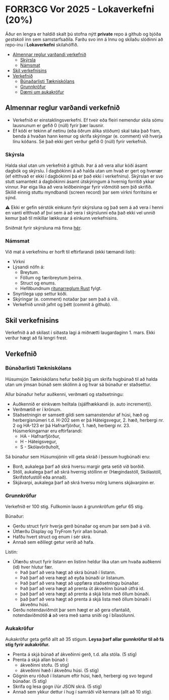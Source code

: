 # FORR3CG Vor 2025 - Lokaverkefni (20%)

Áður en lengra er haldið skalt þú stofna nýtt **private** repo á github og bjóða *gestskoli* inn sem samstarfsaðila. Farðu svo inn á Innu og skilaðu slóðinni að repo-inu í **Lokaverkefni** skilahólfið.

  - [Almennar reglur varðandi verkefnið](#almennar-reglur-varðandi-verkefnið)
    - [Skýrsla](#skýrsla)
    - [Námsmat](#námsmat)
  - [Skil verkefnisins](#skil-verkefnisins)
  - [Verkefnið](#verkefnið)
    - [Búnaðarlisti Tækniskólans](#búnaðarlisti-tækniskólans)
    - [Grunnkröfur](#grunnkröfur)
    - [Dæmi um aukakröfur](#dæmi-um-aukakröfur)

## Almennar reglur varðandi verkefnið

- Verkefnið er einstaklingsverkefni. Ef tveir eða fleiri nemendur skila sömu lausnunum er gefið 0 (núll) fyrir þær lausnir.
- Ef kóði er tekinn af netinu (eða öðrum álíka stöðum) skal taka það fram, benda á hvaðan hann kemur og skrifa skýringar (e. comment) við hverja línu kóðans. Sé það ekki gert verður gefið 0 (núll) fyrir verkefnið.
  
### Skýrsla

Halda skal utan um verkefnið á github. Þar á að vera allur kóði ásamt dagbók og skýrslu. Í dagbókinni á að halda utan um hvað er gert og hvenær (ef eitthvað er ekki í dagbókinni þá er það ekki í verkefninu). Skýrslan er svo stutt samantekt á dagbókinni ásamt útskýringum á hvernig forritið ykkar vinnur. Þar eiga líka að vera leiðbeiningar fyrir viðmótið sem þið skrifið. Skilið einnig stuttu myndbandi (screen record) þar sem virkni forritsins er sýnd.

:warning: Ekki er gefin sérstök einkunn fyrir skýrsluna og það sem á að vera í henni en vanti eitthvað af því sem á að vera í skýrslunni eða það ekki vel unnið kemur það til mikillar lækkunar á einkunn verkefnisins.

Sniðmát fyrir skýrsluna má finna [hér](./snidmat.md).

### Námsmat

Við mat á verkefninu er horft til eftirfarandi (ekki tæmandi listi):
- Virkni
- Lýsandi nöfn á:
  - Breytum.
  - Föllum og færibreytum þeirra.
  - Struct og enums.
  - Hefðbundnum [ritunarreglum Rust](https://rust-lang.github.io/api-guidelines/naming.html) fylgt.
- Snyrtilega upp settur kóði.
- Skýringar (e. comment) notaðar þar sem það á við.
- Verkefnið unnið jafnt og þétt (commit á github).

## Skil verkefnisins

Verkefnið á að skilast í síðasta lagi á miðnætti laugardaginn 1. mars. Ekki verður hægt að fá lengri frest.

## Verkefnið

### Búnaðarlisti Tækniskólans

Húsumsjón Tækniskólans hefur beðið þig um skrifa hugbúnað til að halda utan um ýmsan búnað sem skólinn á og hvar sá búnaður er staðsettur. 

Allur búnaður hefur auðkenni, verðmæti og staðsetningu:
- Auðkennið er einkvæm heiltala (sjálfhækkandi (e. auto increment)).
- Verðmætið er í krónum.
- Staðsetningin er samsett gildi sem samanstendur af húsi, hæð og herbergisnúmeri t.d. H-202 sem er þá Háteigsvegur, 2. hæð, herbergi nr. 2 og HA-123 er þá Hafnarfjörður, 1. hæð, herbergi nr. 23. Húsmerkingarnar eru eftirfarandi:
    - HA - Hafnarfjörður,
    - H - Háteigsvegur,
    - S - Skólavörðuholt,

Sá búnaður sem Húsumsjónin vill geta skráð í þessum hugbúnaði eru:
  - Borð, aukalega þarf að skrá hversu margir geta setið við borðið.
  - Stóll, aukalega þarf að skrá hvernig stóllinn er (Hægindastóll, Skólastóll, Skrifstofustóll eða annað).
  - Skjávarpi, aukalega þarf að skrá hversu mörg lumens skjávarpinn er.

### Grunnkröfur

Verkefnið er 100 stig. Fullkomin lausn á grunnkröfum gefur 65 stig.

Búnaður:

- Gerðu struct fyrir hverja gerð búnaðar og enum þar sem það á við.
- Útfærðu Display og TryFrom fyrir allan búnað.
- Hafðu hvert struct og enum í sér skrá.
- Annað sem eðlilegt getur verið að hafa.

Listin:

- Úfærðu struct fyrir listann en listinn heldur líka utan um hvaða auðkenni (id) hver hlutur fær.
  - Það þarf að vera hægt að skrá búnað í listann.
  - Það þarf að vera hægt að eyða búnaði úr listanum.
  - Það þarf að vera hægt að uppfæra staðsetningu búnaðar.
  - Það þarf að vera hægt að prenta út ákveðinn búnað útfrá id.
  - það þarf að vera hægt að prenta á skjá lista með öllum búnaði.
  - það þarf að vera hægt að prenta á skjá lista með öllum búnaði í ákveðnu húsi.
- Gerðu notendaviðmót þar sem hægt er að gera ofantalið, notendaviðmótið **á** að vera með sama sniði og í bílasölunni.
  
### Aukakröfur

Aukakröfur geta gefið allt að 35 stigum. **Leysa þarf allar gunnkröfur til að fá stig fyrir aukakröfur.**

- Prenta á skjá búnað af ákveðinni gerð, t.d. alla stóla. (5 stig)
- Prenta á skjá allan búnað í:
  - ákveðinni stofu. (5 stig)
  - ákveðinni hæð í ákveðnu húsi. (5 stig)
- Gögnin eru röðuð í listanum eftir húsi, hæð, herbergi og svo tegund búnaðar. (5 stig)
- Skrifa og lesa gogn í/úr JSON skrá. (5 stig)
- Annað sem ykkur dettur í hug í samráði við kennara (allt að 10 stig).

